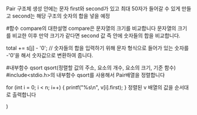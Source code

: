 Pair 구조체 생성
안에는 문자 first와 second가 있고
최대 50자가 들어갈 수 있게 만들고
second는 해당 구조의 숫자의 합을 넣을 예정

#함수 compare의 대한설명
compare은 문자열의 크기를 비교합니다
문자열의 크기를 비교한 이후 만약 크기가 같다면
second 값 즉 안에 숫자들의 합을 비교합니다.

total += s[j] - '0'; // 숫자들의 합을 입력하기 위해
문자 형식으로 들어가 있는 숫자를 -'0'을 해서 숫자값으로 변환하여 줍니다.

#내부함수 qsort
qsort(정렬할 값의 주소, ﻿요소의 개수, ﻿요소의 크기, ﻿기준 함수)
#include<stdio.h>의 내부함수 qsort를 사용해서
Pair배열을 정렬합니다


for (int i = 0; i < n; i++) {
        printf("%s\n", v[i].first);
    }
정렬된 v 배열의 값을 순서대로 출력합니다

)